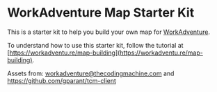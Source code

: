 # WorkAdventure Map Starter Kit

This is a starter kit to help you build your own map for [WorkAdventure](https://workadventu.re).

To understand how to use this starter kit, follow the tutorial at [https://workadventu.re/map-building](https://workadventu.re/map-building).



Assets from: workadventure@thecodingmachine.com and https://github.com/gparant/tcm-client

